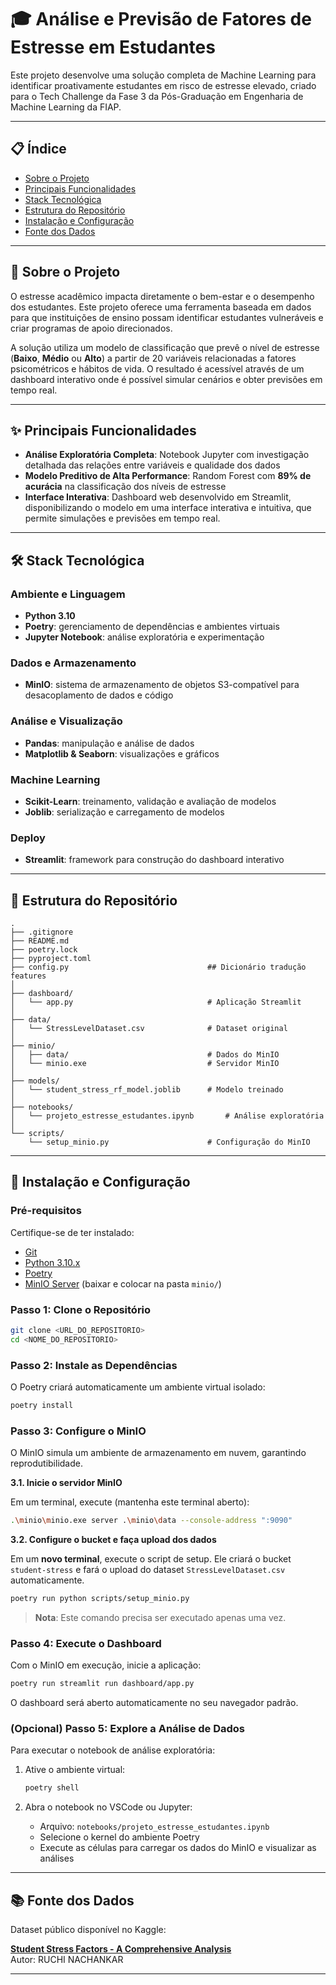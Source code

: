 # 🎓 Análise e Previsão de Fatores de Estresse em Estudantes

Este projeto desenvolve uma solução completa de Machine Learning para identificar proativamente estudantes em risco de estresse elevado, criado para o Tech Challenge da Fase 3 da Pós-Graduação em Engenharia de Machine Learning da FIAP.

---

## 📋 Índice

- [Sobre o Projeto](#-sobre-o-projeto)
- [Principais Funcionalidades](#-principais-funcionalidades)
- [Stack Tecnológica](#%EF%B8%8F-stack-tecnológica)
- [Estrutura do Repositório](#-estrutura-do-repositório)
- [Instalação e Configuração](#-instalação-e-configuração)
- [Fonte dos Dados](#-fonte-dos-dados)

---

## 🎯 Sobre o Projeto

O estresse acadêmico impacta diretamente o bem-estar e o desempenho dos estudantes. Este projeto oferece uma ferramenta baseada em dados para que instituições de ensino possam identificar estudantes vulneráveis e criar programas de apoio direcionados.

A solução utiliza um modelo de classificação que prevê o nível de estresse (**Baixo**, **Médio** ou **Alto**) a partir de 20 variáveis relacionadas a fatores psicométricos e hábitos de vida. O resultado é acessível através de um dashboard interativo onde é possível simular cenários e obter previsões em tempo real.

---

## ✨ Principais Funcionalidades

- **Análise Exploratória Completa**: Notebook Jupyter com investigação detalhada das relações entre variáveis e qualidade dos dados
- **Modelo Preditivo de Alta Performance**: Random Forest com **89% de acurácia** na classificação dos níveis de estresse
- **Interface Interativa**: Dashboard web desenvolvido em Streamlit, disponibilizando o modelo em uma interface interativa e intuitiva, que permite simulações e previsões em tempo real.

---

## 🛠️ Stack Tecnológica

### Ambiente e Linguagem
- **Python 3.10**
- **Poetry**: gerenciamento de dependências e ambientes virtuais
- **Jupyter Notebook**: análise exploratória e experimentação

### Dados e Armazenamento
- **MinIO**: sistema de armazenamento de objetos S3-compatível para desacoplamento de dados e código

### Análise e Visualização
- **Pandas**: manipulação e análise de dados
- **Matplotlib & Seaborn**: visualizações e gráficos

### Machine Learning
- **Scikit-Learn**: treinamento, validação e avaliação de modelos
- **Joblib**: serialização e carregamento de modelos

### Deploy
- **Streamlit**: framework para construção do dashboard interativo

---

## 📂 Estrutura do Repositório

```
.
├── .gitignore
├── README.md
├── poetry.lock
├── pyproject.toml
├── config.py                               ## Dicionário tradução features
│
├── dashboard/
│   └── app.py                              # Aplicação Streamlit
│
├── data/
│   └── StressLevelDataset.csv              # Dataset original
│
├── minio/
│   ├── data/                               # Dados do MinIO
│   └── minio.exe                           # Servidor MinIO
│
├── models/
│   └── student_stress_rf_model.joblib      # Modelo treinado
│
├── notebooks/
│   └── projeto_estresse_estudantes.ipynb       # Análise exploratória
│
└── scripts/
    └── setup_minio.py                      # Configuração do MinIO
```

---

## 🚀 Instalação e Configuração

### Pré-requisitos

Certifique-se de ter instalado:
- [Git](https://git-scm.com/)
- [Python 3.10.x](https://www.python.org/)
- [Poetry](https://python-poetry.org/docs/#installation)
- [MinIO Server](https://min.io/download) (baixar e colocar na pasta `minio/`)

### Passo 1: Clone o Repositório

```bash
git clone <URL_DO_REPOSITORIO>
cd <NOME_DO_REPOSITORIO>
```

### Passo 2: Instale as Dependências

O Poetry criará automaticamente um ambiente virtual isolado:

```bash
poetry install
```

### Passo 3: Configure o MinIO

O MinIO simula um ambiente de armazenamento em nuvem, garantindo reprodutibilidade.

**3.1. Inicie o servidor MinIO**

Em um terminal, execute (mantenha este terminal aberto):

```bash
.\minio\minio.exe server .\minio\data --console-address ":9090"
```

**3.2. Configure o bucket e faça upload dos dados**

Em um **novo terminal**, execute o script de setup. Ele criará o bucket `student-stress` e fará o upload do dataset `StressLevelDataset.csv` automaticamente.

```bash
poetry run python scripts/setup_minio.py
```

> **Nota**: Este comando precisa ser executado apenas uma vez.

### Passo 4: Execute o Dashboard

Com o MinIO em execução, inicie a aplicação:

```bash
poetry run streamlit run dashboard/app.py
```

O dashboard será aberto automaticamente no seu navegador padrão.

### (Opcional) Passo 5: Explore a Análise de Dados

Para executar o notebook de análise exploratória:

1. Ative o ambiente virtual:
   ```bash
   poetry shell
   ```

2. Abra o notebook no VSCode ou Jupyter:
   - Arquivo: `notebooks/projeto_estresse_estudantes.ipynb`
   - Selecione o kernel do ambiente Poetry
   - Execute as células para carregar os dados do MinIO e visualizar as análises

---

## 📚 Fonte dos Dados

Dataset público disponível no Kaggle:

**[Student Stress Factors - A Comprehensive Analysis](https://www.kaggle.com/datasets/rxnach/student-stress-factors-a-comprehensive-analysis/data)**  
Autor: RUCHI NACHANKAR

---